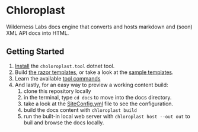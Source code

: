 # Chloroplast
Wilderness Labs docs engine that converts and hosts markdown and (soon) XML API docs into HTML.

## Getting Started

1. [Install](/docs/source/Installing/index.md) the `choloroplast.tool` dotnet tool.
1. Build [the razor templates](/docs/source/templates/index.md), or take a look at the [sample templates](/docs/templates/).
1. Learn the available [tool commands](/docs/source/cli/index.md)
1. And lastly, for an easy way to preview a working content build:
    1. clone this repository locally
    1. in the terminal, type `cd docs` to move into the docs directory.
    1. take a look at the [SiteConfig.yml](/docs/SiteConfig.yml) file to see the configuration.
    1. build the docs content with `chloroplast build`
    1. run the built-in local web server with `chloroplast host --out out` to buil and browse the docs locally.
